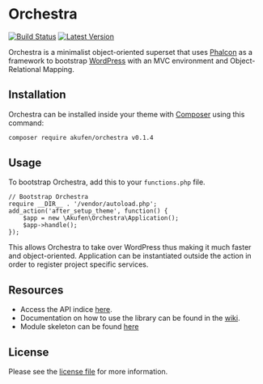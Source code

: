# Orchestra

[![Build Status](https://img.shields.io/travis/akufenstudio/orchestra/master.svg)](https://travis-ci.org/akufenstudio/orchestra)
[![Latest Version](https://img.shields.io/badge/Latest%20Version-0.1.4-blue.svg)](https://packagist.org/packages/akufen/orchestra)

Orchestra is a minimalist object-oriented superset that uses [Phalcon](https://phalconphp.com/) as a framework to bootstrap [WordPress](https://wordpress.org/) with an MVC environment and Object-Relational Mapping.

## Installation
Orchestra can be installed inside your theme with [Composer](https://getcomposer.org/) using this command:
```sh
composer require akufen/orchestra v0.1.4
```

## Usage
To bootstrap Orchestra, add this to your `functions.php` file.

    // Bootstrap Orchestra
    require __DIR__ . '/vendor/autoload.php';
    add_action('after_setup_theme', function() {
        $app = new \Akufen\Orchestra\Application();
        $app->handle();
    });

This allows Orchestra to take over WordPress thus making it much faster and object-oriented. Application can be instantiated outside the action in order to register project specific services.

## Resources
* Access the API indice [here](http://akufenstudio.github.io/orchestra/).
* Documentation on how to use the library can be found in the [wiki](https://github.com/akufenstudio/orchestra/wiki).
* Module skeleton can be found [here](https://github.com/akufenstudio/orchestra-skeleton)

## License
Please see the [license file](https://github.com/akufenstudio/orchestra/blob/master/LICENSE) for more information.
